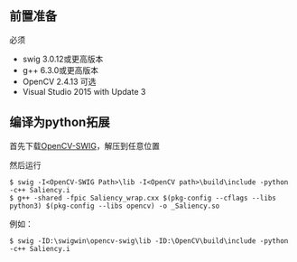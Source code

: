 ﻿## 前置准备

必须
* swig 3.0.12或更高版本
* g++ 6.3.0或更高版本
* OpenCV 2.4.13
可选
* Visual Studio 2015 with Update 3

## 编译为python拓展

首先下载[OpenCV-SWIG](https://github.com/renatoGarcia/opencv-swig)，解压到任意位置

然后运行
```
$ swig -I<OpenCV-SWIG Path>\lib -I<OpenCV path>\build\include -python -c++ Saliency.i
$ g++ -shared -fpic Saliency_wrap.cxx $(pkg-config --cflags --libs python3) $(pkg-config --libs opencv) -o _Saliency.so
```

例如：
```
$ swig -ID:\swigwin\opencv-swig\lib -ID:\OpenCV\build\include -python -c++ Saliency.i
```
